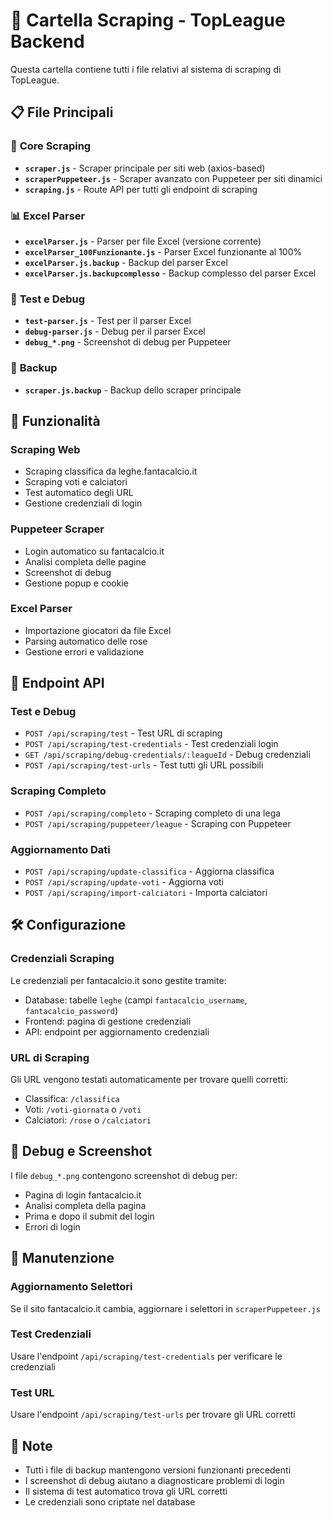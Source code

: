 # 📁 Cartella Scraping - TopLeague Backend

Questa cartella contiene tutti i file relativi al sistema di scraping di TopLeague.

## 📋 File Principali

### 🔧 **Core Scraping**
- **`scraper.js`** - Scraper principale per siti web (axios-based)
- **`scraperPuppeteer.js`** - Scraper avanzato con Puppeteer per siti dinamici
- **`scraping.js`** - Route API per tutti gli endpoint di scraping

### 📊 **Excel Parser**
- **`excelParser.js`** - Parser per file Excel (versione corrente)
- **`excelParser_100Funzionante.js`** - Parser Excel funzionante al 100%
- **`excelParser.js.backup`** - Backup del parser Excel
- **`excelParser.js.backupcomplesso`** - Backup complesso del parser Excel

### 🧪 **Test e Debug**
- **`test-parser.js`** - Test per il parser Excel
- **`debug-parser.js`** - Debug per il parser Excel
- **`debug_*.png`** - Screenshot di debug per Puppeteer

### 🔄 **Backup**
- **`scraper.js.backup`** - Backup dello scraper principale

## 🚀 **Funzionalità**

### **Scraping Web**
- Scraping classifica da leghe.fantacalcio.it
- Scraping voti e calciatori
- Test automatico degli URL
- Gestione credenziali di login

### **Puppeteer Scraper**
- Login automatico su fantacalcio.it
- Analisi completa delle pagine
- Screenshot di debug
- Gestione popup e cookie

### **Excel Parser**
- Importazione giocatori da file Excel
- Parsing automatico delle rose
- Gestione errori e validazione

## 🔗 **Endpoint API**

### **Test e Debug**
- `POST /api/scraping/test` - Test URL di scraping
- `POST /api/scraping/test-credentials` - Test credenziali login
- `GET /api/scraping/debug-credentials/:leagueId` - Debug credenziali
- `POST /api/scraping/test-urls` - Test tutti gli URL possibili

### **Scraping Completo**
- `POST /api/scraping/completo` - Scraping completo di una lega
- `POST /api/scraping/puppeteer/league` - Scraping con Puppeteer

### **Aggiornamento Dati**
- `POST /api/scraping/update-classifica` - Aggiorna classifica
- `POST /api/scraping/update-voti` - Aggiorna voti
- `POST /api/scraping/import-calciatori` - Importa calciatori

## 🛠️ **Configurazione**

### **Credenziali Scraping**
Le credenziali per fantacalcio.it sono gestite tramite:
- Database: tabelle `leghe` (campi `fantacalcio_username`, `fantacalcio_password`)
- Frontend: pagina di gestione credenziali
- API: endpoint per aggiornamento credenziali

### **URL di Scraping**
Gli URL vengono testati automaticamente per trovare quelli corretti:
- Classifica: `/classifica`
- Voti: `/voti-giornata` o `/voti`
- Calciatori: `/rose` o `/calciatori`

## 📸 **Debug e Screenshot**

I file `debug_*.png` contengono screenshot di debug per:
- Pagina di login fantacalcio.it
- Analisi completa della pagina
- Prima e dopo il submit del login
- Errori di login

## 🔧 **Manutenzione**

### **Aggiornamento Selettori**
Se il sito fantacalcio.it cambia, aggiornare i selettori in `scraperPuppeteer.js`

### **Test Credenziali**
Usare l'endpoint `/api/scraping/test-credentials` per verificare le credenziali

### **Test URL**
Usare l'endpoint `/api/scraping/test-urls` per trovare gli URL corretti

## 📝 **Note**

- Tutti i file di backup mantengono versioni funzionanti precedenti
- I screenshot di debug aiutano a diagnosticare problemi di login
- Il sistema di test automatico trova gli URL corretti
- Le credenziali sono criptate nel database 